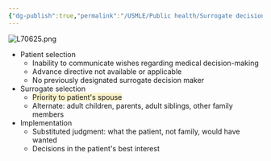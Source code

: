 ```yaml
---
{"dg-publish":true,"permalink":"/USMLE/Public health/Surrogate decision-making/"}
---
```


![L70625.png](/img/user/appendix/L70625.png)
- Patient selection
	- Inability to communicate wishes regarding medical decision-making
	- Advance directive not available or applicable
	- No previously designated surrogate decision maker
- Surrogate selection
	- <span style="background:rgba(240, 200, 0, 0.2)">Priority to patient's spouse</span>
	- Alternate: adult children, parents, adult siblings, other family members
- Implementation
	- Substituted judgment: what the patient, not family, would have wanted
	- Decisions in the patient's best interest
